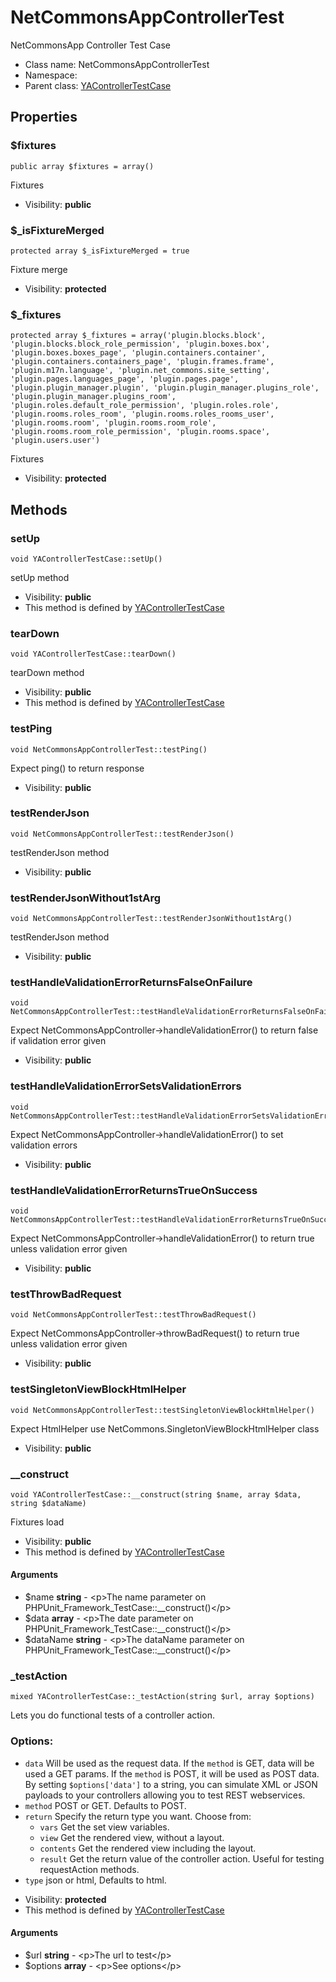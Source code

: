 NetCommonsAppControllerTest
===============

NetCommonsApp Controller Test Case




* Class name: NetCommonsAppControllerTest
* Namespace: 
* Parent class: [YAControllerTestCase](YAControllerTestCase.md)





Properties
----------


### $fixtures

    public array $fixtures = array()

Fixtures



* Visibility: **public**


### $_isFixtureMerged

    protected array $_isFixtureMerged = true

Fixture merge



* Visibility: **protected**


### $_fixtures

    protected array $_fixtures = array('plugin.blocks.block', 'plugin.blocks.block_role_permission', 'plugin.boxes.box', 'plugin.boxes.boxes_page', 'plugin.containers.container', 'plugin.containers.containers_page', 'plugin.frames.frame', 'plugin.m17n.language', 'plugin.net_commons.site_setting', 'plugin.pages.languages_page', 'plugin.pages.page', 'plugin.plugin_manager.plugin', 'plugin.plugin_manager.plugins_role', 'plugin.plugin_manager.plugins_room', 'plugin.roles.default_role_permission', 'plugin.roles.role', 'plugin.rooms.roles_room', 'plugin.rooms.roles_rooms_user', 'plugin.rooms.room', 'plugin.rooms.room_role', 'plugin.rooms.room_role_permission', 'plugin.rooms.space', 'plugin.users.user')

Fixtures



* Visibility: **protected**


Methods
-------


### setUp

    void YAControllerTestCase::setUp()

setUp method



* Visibility: **public**
* This method is defined by [YAControllerTestCase](YAControllerTestCase.md)




### tearDown

    void YAControllerTestCase::tearDown()

tearDown method



* Visibility: **public**
* This method is defined by [YAControllerTestCase](YAControllerTestCase.md)




### testPing

    void NetCommonsAppControllerTest::testPing()

Expect ping() to return response



* Visibility: **public**




### testRenderJson

    void NetCommonsAppControllerTest::testRenderJson()

testRenderJson method



* Visibility: **public**




### testRenderJsonWithout1stArg

    void NetCommonsAppControllerTest::testRenderJsonWithout1stArg()

testRenderJson method



* Visibility: **public**




### testHandleValidationErrorReturnsFalseOnFailure

    void NetCommonsAppControllerTest::testHandleValidationErrorReturnsFalseOnFailure()

Expect NetCommonsAppController->handleValidationError() to return false if validation error given



* Visibility: **public**




### testHandleValidationErrorSetsValidationErrors

    void NetCommonsAppControllerTest::testHandleValidationErrorSetsValidationErrors()

Expect NetCommonsAppController->handleValidationError() to set validation errors



* Visibility: **public**




### testHandleValidationErrorReturnsTrueOnSuccess

    void NetCommonsAppControllerTest::testHandleValidationErrorReturnsTrueOnSuccess()

Expect NetCommonsAppController->handleValidationError() to return true unless validation error given



* Visibility: **public**




### testThrowBadRequest

    void NetCommonsAppControllerTest::testThrowBadRequest()

Expect NetCommonsAppController->throwBadRequest() to return true unless validation error given



* Visibility: **public**




### testSingletonViewBlockHtmlHelper

    void NetCommonsAppControllerTest::testSingletonViewBlockHtmlHelper()

Expect HtmlHelper use NetCommons.SingletonViewBlockHtmlHelper class



* Visibility: **public**




### __construct

    void YAControllerTestCase::__construct(string $name, array $data, string $dataName)

Fixtures load



* Visibility: **public**
* This method is defined by [YAControllerTestCase](YAControllerTestCase.md)


#### Arguments
* $name **string** - &lt;p&gt;The name parameter on PHPUnit_Framework_TestCase::__construct()&lt;/p&gt;
* $data **array** - &lt;p&gt;The date parameter on PHPUnit_Framework_TestCase::__construct()&lt;/p&gt;
* $dataName **string** - &lt;p&gt;The dataName parameter on PHPUnit_Framework_TestCase::__construct()&lt;/p&gt;



### _testAction

    mixed YAControllerTestCase::_testAction(string $url, array $options)

Lets you do functional tests of a controller action.

### Options:

- `data` Will be used as the request data. If the `method` is GET,
  data will be used a GET params. If the `method` is POST, it will be used
  as POST data. By setting `$options['data']` to a string, you can simulate XML or JSON
  payloads to your controllers allowing you to test REST webservices.
- `method` POST or GET. Defaults to POST.
- `return` Specify the return type you want. Choose from:
    - `vars` Get the set view variables.
    - `view` Get the rendered view, without a layout.
    - `contents` Get the rendered view including the layout.
    - `result` Get the return value of the controller action. Useful
      for testing requestAction methods.
- `type` json or html, Defaults to html.

* Visibility: **protected**
* This method is defined by [YAControllerTestCase](YAControllerTestCase.md)


#### Arguments
* $url **string** - &lt;p&gt;The url to test&lt;/p&gt;
* $options **array** - &lt;p&gt;See options&lt;/p&gt;


